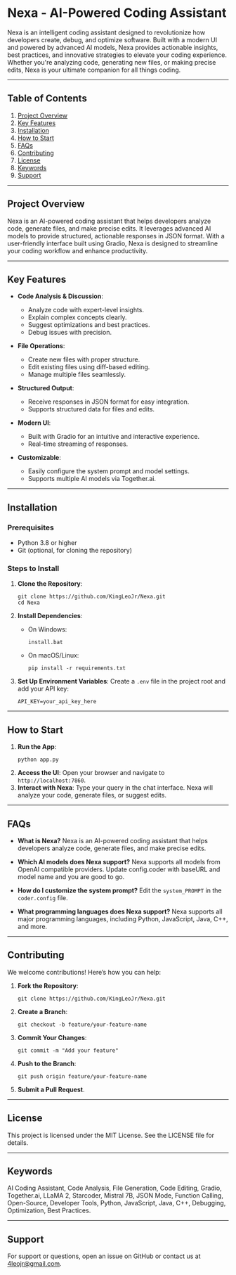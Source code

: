 # Nexa - AI-Powered Coding Assistant

Nexa is an intelligent coding assistant designed to revolutionize how developers create, debug, and optimize software. Built with a modern UI and powered by advanced AI models, Nexa provides actionable insights, best practices, and innovative strategies to elevate your coding experience. Whether you're analyzing code, generating new files, or making precise edits, Nexa is your ultimate companion for all things coding.

---

## Table of Contents
1. [Project Overview](#project-overview)
2. [Key Features](#key-features)
3. [Installation](#installation)
4. [How to Start](#how-to-start)
5. [FAQs](#faqs)
6. [Contributing](#contributing)
7. [License](#license)
8. [Keywords](#keywords)
9. [Support](#support)

---

## Project Overview

Nexa is an AI-powered coding assistant that helps developers analyze code, generate files, and make precise edits. It leverages advanced AI models to provide structured, actionable responses in JSON format. With a user-friendly interface built using Gradio, Nexa is designed to streamline your coding workflow and enhance productivity.

---

## Key Features

- **Code Analysis & Discussion**:
  - Analyze code with expert-level insights.
  - Explain complex concepts clearly.
  - Suggest optimizations and best practices.
  - Debug issues with precision.

- **File Operations**:
  - Create new files with proper structure.
  - Edit existing files using diff-based editing.
  - Manage multiple files seamlessly.

- **Structured Output**:
  - Receive responses in JSON format for easy integration.
  - Supports structured data for files and edits.

- **Modern UI**:
  - Built with Gradio for an intuitive and interactive experience.
  - Real-time streaming of responses.

- **Customizable**:
  - Easily configure the system prompt and model settings.
  - Supports multiple AI models via Together.ai.

---

## Installation

### Prerequisites
- Python 3.8 or higher
- Git (optional, for cloning the repository)

### Steps to Install
1. **Clone the Repository**:
   ```
   git clone https://github.com/KingLeoJr/Nexa.git
   cd Nexa
   ```

2. **Install Dependencies**:
   - On Windows:
     ```
     install.bat
     ```
   - On macOS/Linux:
     ```
     pip install -r requirements.txt
     ```

3. **Set Up Environment Variables**: 
   Create a `.env` file in the project root and add your API key:
   ```
   API_KEY=your_api_key_here
   ```

---

## How to Start

1. **Run the App**:
   ```
   python app.py
   ```
2. **Access the UI**: Open your browser and navigate to `http://localhost:7860`.
3. **Interact with Nexa**: Type your query in the chat interface. Nexa will analyze your code, generate files, or suggest edits.

---

## FAQs

- **What is Nexa?**
  Nexa is an AI-powered coding assistant that helps developers analyze code, generate files, and make precise edits.

- **Which AI models does Nexa support?**
  Nexa supports all models from OpenAI compatible providers. Update config.coder with baseURL and model name and you are good to go.

- **How do I customize the system prompt?**
  Edit the `system_PROMPT` in the `coder.config` file.

- **What programming languages does Nexa support?**
  Nexa supports all major programming languages, including Python, JavaScript, Java, C++, and more.

---

## Contributing

We welcome contributions! Here’s how you can help:

1. **Fork the Repository**:
   ```
   git clone https://github.com/KingLeoJr/Nexa.git
   ```

2. **Create a Branch**:
   ```
   git checkout -b feature/your-feature-name
   ```

3. **Commit Your Changes**:
   ```
   git commit -m "Add your feature"
   ```

4. **Push to the Branch**:
   ```
   git push origin feature/your-feature-name
   ```

5. **Submit a Pull Request**.

---

## License

This project is licensed under the MIT License. See the LICENSE file for details.

---

## Keywords

AI Coding Assistant, Code Analysis, File Generation, Code Editing, Gradio, Together.ai, LLaMA 2, Starcoder, Mistral 7B, JSON Mode, Function Calling, Open-Source, Developer Tools, Python, JavaScript, Java, C++, Debugging, Optimization, Best Practices.

---

## Support

For support or questions, open an issue on GitHub or contact us at 4leojr@gmail.com.